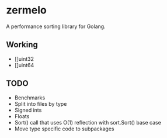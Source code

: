 zermelo
=========

A performance sorting library for Golang.

Working
-------

* []uint32
* []uint64

TODO
----

* Benchmarks
* Split into files by type
* Signed ints
* Floats
* Sort() call that uses O(1) reflection with sort.Sort() base case
* Move type specific code to subpackages
